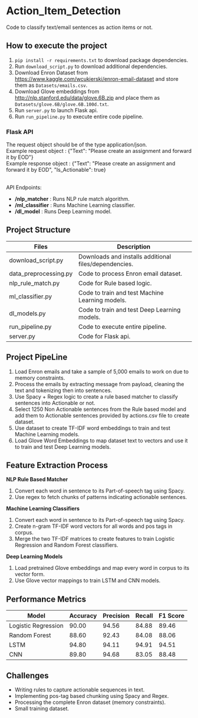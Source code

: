 # Action_Item_Detection
Code to classify text/email sentences as action items or not. 

## How to execute the project
1. `pip install -r requirements.txt` to download package dependencies.
2. Run `download_script.py` to download additional dependencies.
3. Download Enron Dataset from https://www.kaggle.com/wcukierski/enron-email-dataset and store them as `Datasets/emails.csv`.
4. Download Glove embeddings from http://nlp.stanford.edu/data/glove.6B.zip and place them as `Datasets/glove.6B/glove.6B.100d.txt`.
4. Run `server.py` to launch Flask api.
5. Run `run_pipeline.py` to execute entire code pipeline.

### Flask API 
The request object should be of the type application/json. <br/>
Example request object : {"Text": "Please create an assignment and forward it by EOD"}  <br/>
Example response object : {"Text": "Please create an assignment and forward it by EOD", "Is_Actionable": true} <br/>
<br/>

API Endpoints:
- **/nlp_matcher** : Runs NLP rule match algorithm.
- **/ml_classifier** : Runs Machine Learning classifier.
- **/dl_model** : Runs Deep Learning model.

## Project Structure

| Files |	Description |
| ------------- | ------------- |
| download_script.py	| Downloads and installs additional files/dependencies. |
| data_preprocessing.py |	Code to process Enron email dataset. |
| nlp_rule_match.py |	Code for Rule based logic. |
| ml_classifier.py	| Code to train and test Machine Learning models. |
| dl_models.py |	Code to train and test Deep Learning models. |
| run_pipeline.py |	Code to execute entire pipeline. |
| server.py |	Code for Flask api. |

## Project PipeLine

1. Load Enron emails and take a sample of 5,000 emails to work on due to memory constraints.
2. Process the emails by extracting message from payload, cleaning the text and tokenizing then into sentences.
3. Use Spacy + Regex logic to create a rule based matcher to classify sentences into Actionable or not.
4. Select 1250 Non Actionable sentences from the Rule based model and add them to Actionable sentences provided by actions.csv file to create dataset.
5. Use dataset to create TF-IDF word embeddings to train and test Machine Learning models.
6. Load Glove Word Embeddings to map dataset text to vectors and use it to train and test Deep Learning models.

## Feature Extraction Process 

**NLP Rule Based Matcher** <br/>
1. Convert each word in sentence to its Part-of-speech tag using Spacy.
2. Use regex to fetch chunks of patterns indicating actionable sentences. <br/> 

**Machine Learning Classifiers** <br/>
1. Convert each word in sentence to its Part-of-speech tag using Spacy.
2. Create n-gram TF-IDF word vectors for all words and pos tags in corpus.
3. Merge the two TF-IDF matrices to create features to train Logistic Regression and Random Forest classifiers. <br/>

**Deep Learning Models** <br/>
1. Load pretrained Glove embeddings and map every word in corpus to its vector form.
2. Use Glove vector mappings to train LSTM and CNN models. <br/>

## Performance Metrics

| Model	| Accuracy | Precision |	Recall |	F1 Score |
| ------------- | ------------- | ------------- | ------------- | ------------- |
| Logistic Regression |	90.00 |	94.56 |	84.88 |	89.46 |
| Random Forest |	88.60 |	92.43 |	84.08 |	88.06 |
| LSTM |	94.80 |	94.11 |	94.91 |	94.51 |
| CNN |	89.80 |	94.68 |	83.05 |	88.48 |

## Challenges
- Writing rules to capture actionable sequences in text.
- Implementing pos-tag based chunking using Spacy and Regex.
- Processing the complete Enron dataset (memory constraints).
- Small training dataset. 



















